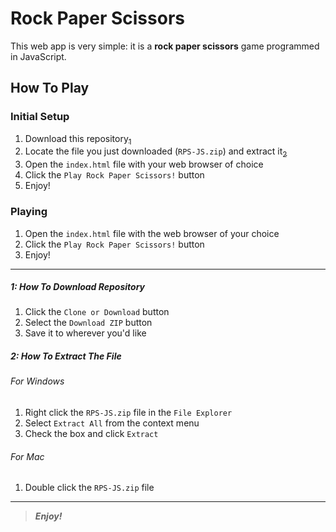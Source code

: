 [//]: # (Start README.md file)

Rock Paper Scissors
===================

This web app is very simple: it is a **rock paper scissors** game programmed in JavaScript.

How To Play
-----------

### Initial Setup

1. Download this repository[<sub>1</sub>](#1-how-to-download-repository)
2. Locate the file you just downloaded (`RPS-JS.zip`) and extract it[<sub>2</sub>](#2-how-to-extract-the-file)
3. Open the `index.html` file with your web browser of choice
4. Click the `Play Rock Paper Scissors!` button
5. Enjoy!

### Playing

1. Open the `index.html` file with the web browser of your choice
2. Click the `Play Rock Paper Scissors!` button
3. Enjoy!

________

##### 1: How To Download Repository
1. Click the `Clone or Download` button
2. Select the `Download ZIP` button
3. Save it to wherever you'd like

##### 2: How To Extract The File

###### For Windows
1. Right click the `RPS-JS.zip` file in the `File Explorer`
2. Select `Extract All` from the context menu
3. Check the box and click `Extract`

###### For Mac
1. Double click the `RPS-JS.zip` file

________

> __*Enjoy!*__

[//]: # "End README.md file"
